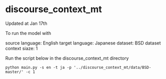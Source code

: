 # discourse_context_mt

Updated at Jan 17th

To run the model with

source language: English
target language: Japanese
dataset: BSD dataset
context siaze: 1

Run the script below in the discourse_context_mt directory

```
python main.py -s en -t ja -p '../discourse_context_mt/data/BSD-master/' -c 1
```
